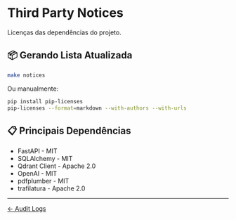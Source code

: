 <!-- SPDX-License-Identifier: MIT | (c) 2025 Leopoldo Carvalho Correia de Lima -->

# Third Party Notices

Licenças das dependências do projeto.

## 📦 Gerando Lista Atualizada

```bash
make notices
```

Ou manualmente:
```bash
pip install pip-licenses
pip-licenses --format=markdown --with-authors --with-urls
```

## 📋 Principais Dependências

- FastAPI - MIT
- SQLAlchemy - MIT
- Qdrant Client - Apache 2.0
- OpenAI - MIT
- pdfplumber - MIT
- trafilatura - Apache 2.0

---

[← Audit Logs](AUDIT_LOGS.md)

